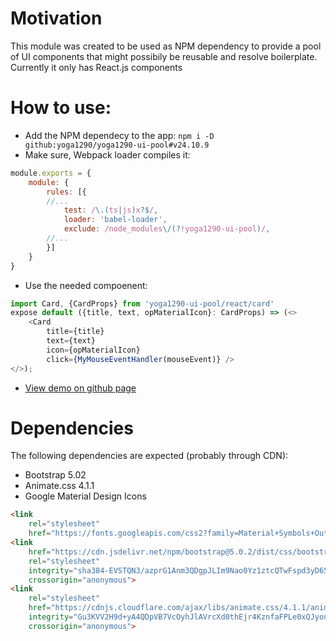 # Motivation

This module was created to be used as NPM dependency to provide a pool of UI components that might possibily be reusable and resolve boilerplate.
Currently it only has React.js components

# How to use:

+ Add the NPM dependecy to the app: `npm i -D github:yoga1290/yoga1290-ui-pool#v24.10.9`
+ Make sure, Webpack loader compiles it:
```javascript
module.exports = {
    module: {
        rules: [{
        //...
            test: /\.(ts|js)x?$/,
            loader: 'babel-loader',
            exclude: /node_modules\/(?!yoga1290-ui-pool)/,
        //...
        }]
    }
}
```
+ Use the needed compoenent:
```typescript
import Card, {CardProps} from 'yoga1290-ui-pool/react/card'
expose default ({title, text, opMaterialIcon}: CardProps) => (<>
    <Card
        title={title}
        text={text}
        icon={opMaterialIcon}
        click={MyMouseEventHandler(mouseEvent)} />
</>);
```
+ [View demo on github page](https://yoga1290.github.io/yoga1290-ui-pool/)

# Dependencies

The following dependencies are expected (probably through CDN):
+ Bootstrap 5.02
+ Animate.css 4.1.1
+ Google Material Design Icons

```html
<link
    rel="stylesheet"
    href="https://fonts.googleapis.com/css2?family=Material+Symbols+Outlined:opsz,wght,FILL,GRAD@20,500,0,0" />
<link
    href="https://cdn.jsdelivr.net/npm/bootstrap@5.0.2/dist/css/bootstrap.min.css"
    rel="stylesheet"
    integrity="sha384-EVSTQN3/azprG1Anm3QDgpJLIm9Nao0Yz1ztcQTwFspd3yD65VohhpuuCOmLASjC"
    crossorigin="anonymous">
<link
    rel="stylesheet"
    href="https://cdnjs.cloudflare.com/ajax/libs/animate.css/4.1.1/animate.min.css"
    integrity="Gu3KVV2H9d+yA4QDpVB7VcOyhJlAVrcXd0thEjr4KznfaFPLe0xQJyonVxONa4ZC"
    crossorigin="anonymous">
``` 